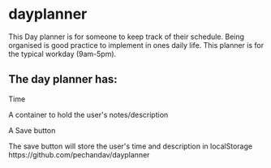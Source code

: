 # dayplanner
<p> This Day planner is for someone to keep track of their schedule. Being organised is good practice to implement in ones daily life. This planner is for the typical workday (9am-5pm).<br>
  
## The day planner has:
<p>Time</p>
<p>A container to hold the user's notes/description</p>
<p>A Save button</p>
<p> The save button will store the user's time and description in localStorage
  <br>
  https://github.com/pechandav/dayplanner<p>
    
